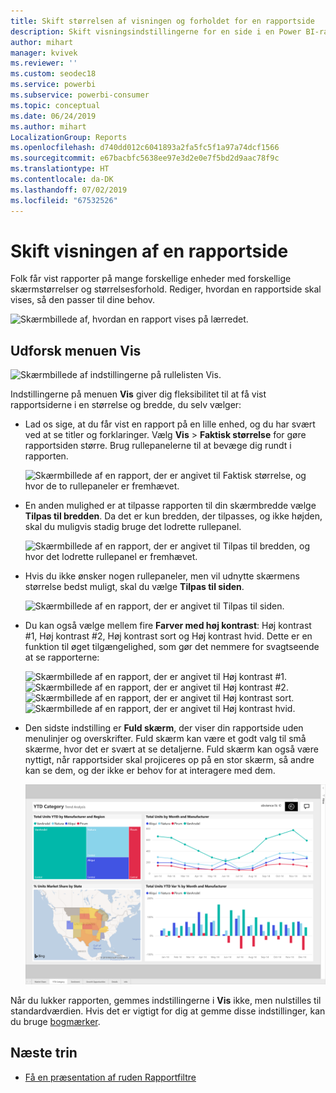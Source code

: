 ```yaml
---
title: Skift størrelsen af visningen og forholdet for en rapportside
description: Skift visningsindstillingerne for en side i en Power BI-rapport
author: mihart
manager: kvivek
ms.reviewer: ''
ms.custom: seodec18
ms.service: powerbi
ms.subservice: powerbi-consumer
ms.topic: conceptual
ms.date: 06/24/2019
ms.author: mihart
LocalizationGroup: Reports
ms.openlocfilehash: d740dd012c6041893a2fa5fc5f1a97a74dcf1566
ms.sourcegitcommit: e67bacbfc5638ee97e3d2e0e7f5bd2d9aac78f9c
ms.translationtype: HT
ms.contentlocale: da-DK
ms.lasthandoff: 07/02/2019
ms.locfileid: "67532526"
---
```

# <a name="change-the-display-of-a-report-page"></a>Skift visningen af en rapportside

Folk får vist rapporter på mange forskellige enheder med forskellige skærmstørrelser og størrelsesforhold. Rediger, hvordan en rapportside skal vises, så den passer til dine behov.

![Skærmbillede af, hvordan en rapport vises på lærredet.](media/end-user-report-view/power-bi-report.png)

## <a name="explore-the-view-menu"></a>Udforsk menuen Vis

![Skærmbillede af indstillingerne på rullelisten Vis.](media/end-user-report-view/power-bi-view-menu.png)


Indstillingerne på menuen **Vis** giver dig fleksibilitet til at få vist rapportsiderne i en størrelse og bredde, du selv vælger:

- Lad os sige, at du får vist en rapport på en lille enhed, og du har svært ved at se titler og forklaringer.  Vælg **Vis** > **Faktisk størrelse** for gøre rapportsiden større. Brug rullepanelerne til at bevæge dig rundt i rapporten.

    ![Skærmbillede af en rapport, der er angivet til Faktisk størrelse, og hvor de to rullepaneler er fremhævet.](media/end-user-report-view/power-bi-actual-size-new.png)

- En anden mulighed er at tilpasse rapporten til din skærmbredde vælge **Tilpas til bredden**. Da det er kun bredden, der tilpasses, og ikke højden, skal du muligvis stadig bruge det lodrette rullepanel.

  ![Skærmbillede af en rapport, der er angivet til Tilpas til bredden, og hvor det lodrette rullepanel er fremhævet.](media/end-user-report-view/power-bi-fit-to-width-new.png)

- Hvis du ikke ønsker nogen rullepaneler, men vil udnytte skærmens størrelse bedst muligt, skal du vælge **Tilpas til siden**.

   ![Skærmbillede af en rapport, der er angivet til Tilpas til siden.](media/end-user-report-view/power-bi-fit-to-width.png)

- Du kan også vælge mellem fire **Farver med høj kontrast**: Høj kontrast #1, Høj kontrast #2, Høj kontrast sort og Høj kontrast hvid. Dette er en funktion til øget tilgængelighed, som gør det nemmere for svagtseende at se rapporterne:

    ![Skærmbillede af en rapport, der er angivet til Høj kontrast #1. ](media/end-user-report-view/power-bi-high-contrast-1.png)![Skærmbillede af en rapport, der er angivet til Høj kontrast #2.](media/end-user-report-view/power-bi-high-contrast-2.png)
    ![Skærmbillede af en rapport, der er angivet til Høj kontrast sort. ](media/end-user-report-view/power-bi-high-contrast-black.png)![Skærmbillede af en rapport, der er angivet til Høj kontrast hvid.](media/end-user-report-view/power-bi-high-contrast-white.png)

- Den sidste indstilling er **Fuld skærm**, der viser din rapportside uden menulinjer og overskrifter. Fuld skærm kan være et godt valg til små skærme, hvor det er svært at se detaljerne.  Fuld skærm kan også være nyttigt, når rapportsider skal projiceres op på en stor skærm, så andre kan se dem, og der ikke er behov for at interagere med dem.  

    ![Rapport, der vises i Fuld skærm](media/end-user-report-view/power-bi-full-screen.png)

Når du lukker rapporten, gemmes indstillingerne i **Vis** ikke, men nulstilles til standardværdien. Hvis det er vigtigt for dig at gemme disse indstillinger, kan du bruge [bogmærker](end-user-bookmarks.md).

## <a name="next-steps"></a>Næste trin

* [Få en præsentation af ruden Rapportfiltre](end-user-report-filter.md)